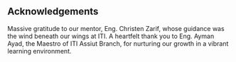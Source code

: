 

## Acknowledgements

Massive gratitude to our mentor, Eng. Christen Zarif, whose guidance was the wind beneath our wings at ITI. 
A heartfelt thank you to Eng. Ayman Ayad, the Maestro of ITI Assiut Branch, for nurturing our growth in a vibrant learning environment.

